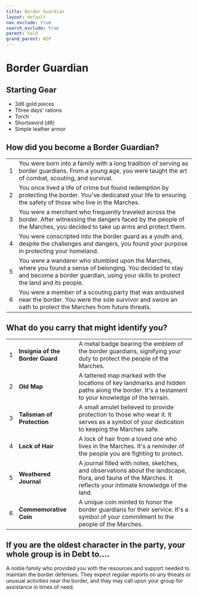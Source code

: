 ```yaml
---
title: Border Guardian
layout: default
nav_exclude: true
search_exclude: true
parent: Vald
grand_parent: WIP
---
```



# Border Guardian

## Starting Gear

- 3d6 gold pieces
- Three days' rations
- Torch
- Shortsword (d6)
- Simple leather armor

## How did you become a Border Guardian?

|      |                                                              |
| ---- | ------------------------------------------------------------ |
| 1    | You were born into a family with a long tradition of serving as border guardians. From a young age, you were taught the art of combat, scouting, and survival. |
| 2    | You once lived a life of crime but found redemption by protecting the border. You've dedicated your life to ensuring the safety of those who live in the Marches. |
| 3    | You were a merchant who frequently traveled across the border. After witnessing the dangers faced by the people of the Marches, you decided to take up arms and protect them. |
| 4    | You were conscripted into the border guard as a youth and, despite the challenges and dangers, you found your purpose in protecting your homeland. |
| 5    | You were a wanderer who stumbled upon the Marches, where you found a sense of belonging. You decided to stay and become a border guardian, using your skills to protect the land and its people. |
| 6    | You were a member of a scouting party that was ambushed near the border. You were the sole survivor and swore an oath to protect the Marches from future threats. |

## What do you carry that might identify you?

|      |                                  |                                                              |
| ---- | -------------------------------- | ------------------------------------------------------------ |
| 1    | **Insignia of the Border Guard** | A metal badge bearing the emblem of the border guardians, signifying your duty to protect the people of the Marches. |
| 2    | **Old Map**                      | A tattered map marked with the locations of key landmarks and hidden paths along the border. It's a testament to your knowledge of the terrain. |
| 3    | **Talisman of Protection**       | A small amulet believed to provide protection to those who wear it. It serves as a symbol of your dedication to keeping the Marches safe. |
| 4    | **Lock of Hair**                 | A lock of hair from a loved one who lives in the Marches. It's a reminder of the people you are fighting to protect. |
| 5    | **Weathered Journal**            | A journal filled with notes, sketches, and observations about the landscape, flora, and fauna of the Marches. It reflects your intimate knowledge of the land. |
| 6    | **Commemorative Coin**           | A unique coin minted to honor the border guardians for their service. It's a symbol of your commitment to the people of the Marches. |

## If you are the oldest character in the party, your whole group is in Debt to....

A noble family who provided you with the resources and support needed to maintain the border defenses. They expect regular reports on any threats or unusual activities near the border, and they may call upon your group for assistance in times of need.